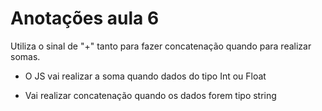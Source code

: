 # Anotações aula 6

Utiliza o sinal de "+" tanto para fazer concatenação quando para realizar somas.

   - O JS vai realizar a soma quando dados do tipo Int ou Float

   - Vai realizar concatenação quando os dados forem tipo string
